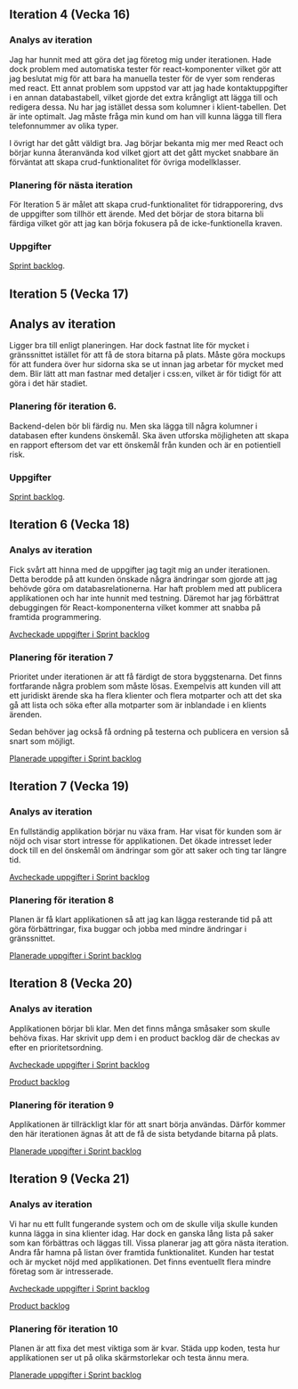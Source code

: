 ## Iteration 4 (Vecka 16)

### Analys av iteration
Jag har hunnit med att göra det jag företog mig under iterationen. Hade dock problem med automatiska tester för react-komponenter vilket gör att jag beslutat mig för att bara ha manuella tester för de vyer som renderas med react. Ett annat problem som uppstod var att jag hade kontaktuppgifter i en annan databastabell, vilket gjorde det extra krångligt att lägga till och redigera dessa. Nu har jag istället dessa som kolumner i klient-tabellen. Det är inte optimalt. Jag måste fråga min kund om han vill kunna lägga till flera telefonnummer av olika typer. 

I övrigt har det gått väldigt bra. Jag börjar bekanta mig mer med React och börjar kunna återanvända kod vilket gjort att det gått mycket snabbare än förväntat att skapa crud-funktionalitet för övriga modellklasser. 

### Planering för nästa iteration
För Iteration 5 är målet att skapa crud-funktionalitet för tidrapporering, dvs de uppgifter som tillhör ett ärende. Med det börjar de stora bitarna bli färdiga vilket gör att jag kan börja fokusera på de icke-funktionella kraven. 

### Uppgifter
[Sprint backlog](https://github.com/me222wm/1dv42e-me222wm-docs/blob/master/Sprint-backlogs.md#iteration-5-vecka-17).

## Iteration 5 (Vecka 17)

## Analys av iteration
Ligger bra till enligt planeringen. Har dock fastnat lite för mycket i gränssnittet istället för att få de stora bitarna på plats. Måste göra mockups för att fundera över hur sidorna ska se ut innan jag arbetar för mycket med dem. Blir lätt att man fastnar med detaljer i css:en, vilket är för tidigt för att göra i det här stadiet.

### Planering för iteration 6.
Backend-delen bör bli färdig nu. Men ska lägga till några kolumner i databasen efter kundens önskemål. Ska även utforska möjligheten att skapa en rapport eftersom det var ett önskemål från kunden och är en potientiell risk. 

### Uppgifter
[Sprint backlog](https://github.com/me222wm/1dv42e-me222wm-docs/blob/master/Sprint-backlogs.md#iteration-6-vecka-18-nuvarande).

## Iteration 6 (Vecka 18)
### Analys av iteration
Fick svårt att hinna med de uppgifter jag tagit mig an under iterationen. Detta berodde på att kunden önskade några ändringar som gjorde att jag behövde göra om databasrelationerna. Har haft problem med att publicera applikationen och har inte hunnit med testning. Däremot har jag förbättrat debuggingen för React-komponenterna vilket kommer att snabba på framtida programmering.

[Avcheckade uppgifter i Sprint backlog](https://github.com/me222wm/1dv42e-me222wm-docs/blob/master/Sprint-backlogs.md#iteration-6-vecka-18)

### Planering för iteration 7
Prioritet under iterationen är att få färdigt de stora byggstenarna. Det finns fortfarande några problem som måste lösas. Exempelvis att kunden vill att ett juridiskt ärende ska ha flera klienter och flera motparter och att det ska gå att lista och söka efter alla motparter som är inblandade i en klients ärenden.

Sedan behöver jag också få ordning på testerna och publicera en version så snart som möjligt.

[Planerade uppgifter i Sprint backlog](https://github.com/me222wm/1dv42e-me222wm-docs/blob/master/Sprint-backlogs.md#iteration-6-vecka-18)

## Iteration 7 (Vecka 19)
### Analys av iteration
En fullständig applikation börjar nu växa fram. Har visat för kunden som är nöjd och visar stort intresse för applikationen. Det ökade intresset leder dock till en del önskemål om ändringar som gör att saker och ting tar längre tid. 

[Avcheckade uppgifter i Sprint backlog](https://github.com/me222wm/1dv42e-me222wm-docs/blob/master/Sprint-backlogs.md#iteration-7-vecka-19)

### Planering för iteration 8
Planen är få klart applikationen så att jag kan lägga resterande tid på att göra förbättringar, fixa buggar och jobba med mindre ändringar i gränssnittet. 

[Planerade uppgifter i Sprint backlog](https://github.com/me222wm/1dv42e-me222wm-docs/blob/master/Sprint-backlogs.md#iteration-8-vecka-19)

## Iteration 8 (Vecka 20)
### Analys av iteration
Applikationen börjar bli klar. Men det finns många småsaker som skulle behöva fixas. Har skrivit upp dem i en product backlog där de checkas av efter en prioritetsordning. 

[Avcheckade uppgifter i Sprint backlog](https://github.com/me222wm/1dv42e-me222wm-docs/blob/master/Sprint%20backlogs.md#iteration-8-vecka-20)

[Product backlog](https://docs.google.com/spreadsheets/d/19ByAyJSDggYLkyr8cpJMBzUUrwEBiPM0XIpPJHqxQiY/edit?usp=sharing)

### Planering för iteration 9
Applikationen är tillräckligt klar för att snart börja användas. Därför kommer den här iterationen ägnas åt att de få de sista betydande bitarna på plats. 

[Planerade uppgifter i Sprint backlog](https://github.com/me222wm/1dv42e-me222wm-docs/blob/master/Sprint%20backlogs.md#iteration-9-vecka-21)

## Iteration 9 (Vecka 21)
### Analys av iteration
Vi har nu ett fullt fungerande system och om de skulle vilja skulle kunden kunna lägga in sina klienter idag. Har dock en ganska lång lista på saker som kan förbättras och läggas till. Vissa planerar jag att göra nästa iteration. Andra får hamna på listan över framtida funktionalitet. Kunden har testat och är mycket nöjd med applikationen. Det finns eventuellt flera mindre företag som är intresserade. 

[Avcheckade uppgifter i Sprint backlog](https://github.com/me222wm/1dv42e-me222wm-docs/blob/master/Sprint%20backlogs.md#iteration-8-vecka-20)

[Product backlog](https://docs.google.com/spreadsheets/d/19ByAyJSDggYLkyr8cpJMBzUUrwEBiPM0XIpPJHqxQiY/edit?usp=sharing)

### Planering för iteration 10
Planen är att fixa det mest viktiga som är kvar. Städa upp koden, testa hur applikationen ser ut på olika skärmstorlekar och testa ännu mera. 

[Planerade uppgifter i Sprint backlog](https://github.com/me222wm/1dv42e-me222wm-docs/blob/master/Sprint%20backlogs.md#iteration-10-vecka-22)
